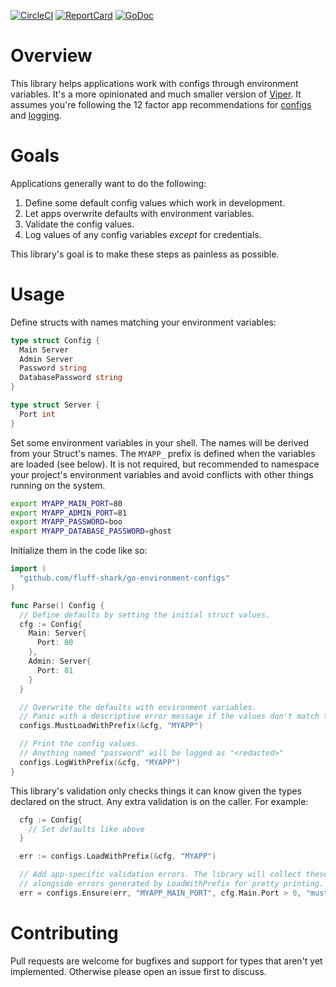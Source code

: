 
[![CircleCI](https://circleci.com/gh/fluff-shark/go-environment-configs.svg?style=svg)](https://circleci.com/gh/fluff-shark/go-environment-configs)
[![ReportCard](https://goreportcard.com/badge/github.com/fluff-shark/go-environment-configs)](https://goreportcard.com/report/github.com/fluff-shark/go-environment-configs)
[![GoDoc](https://godoc.org/github.com/fluff-shark/go-environment-configs?status.svg)](https://godoc.org/github.com/fluff-shark/go-environment-configs)

# Overview

This library helps applications work with configs through environment variables.
It's a more opinionated and much smaller version of
[Viper](https://github.com/spf13/viper). It assumes you're following the
12 factor app recommendations for [configs](https://12factor.net/config) and
[logging](https://12factor.net/logs).

# Goals

Applications generally want to do the following:

1. Define some default config values which work in development.
2. Let apps overwrite defaults with environment variables.
3. Validate the config values.
4. Log values of any config variables _except_ for credentials.

This library's goal is to make these steps as painless as possible.

# Usage

Define structs with names matching your environment variables:

```go
type struct Config {
  Main Server
  Admin Server
  Password string
  DatabasePassword string
}

type struct Server {
  Port int
}
```

Set some environment variables in your shell.
The names will be derived from your Struct's names.
The `MYAPP_` prefix is defined when the variables are loaded (see below).
It is not required, but recommended to namespace your project's environment
variables and avoid conflicts with other things running on the system.

```sh
export MYAPP_MAIN_PORT=80
export MYAPP_ADMIN_PORT=81
export MYAPP_PASSWORD=boo
export MYAPP_DATABASE_PASSWORD=ghost
```

Initialize them in the code like so:

```go
import (
  "github.com/fluff-shark/go-environment-configs"
)

func Parse() Config {
  // Define defaults by setting the initial struct values.
  cfg := Config{
    Main: Server{
      Port: 80
    },
    Admin: Server{
      Port: 81
    }
  }

  // Overwrite the defaults with environment variables.
  // Panic with a descriptive error message if the values don't match the types.
  configs.MustLoadWithPrefix(&cfg, "MYAPP")

  // Print the config values.
  // Anything named "password" will be logged as "<redacted>"
  configs.LogWithPrefix(&cfg, "MYAPP")
}
```

This library's validation only checks things it can know given the types declared on the struct.
Any extra validation is on the caller. For example:

```go
  cfg := Config{
    // Set defaults like above
  }

  err := configs.LoadWithPrefix(&cfg, "MYAPP")

  // Add app-specific validation errors. The library will collect these
  // alongside errors generated by LoadWithPrefix for pretty printing.
  err = configs.Ensure(err, "MYAPP_MAIN_PORT", cfg.Main.Port > 0, "must be a positive integer")
```

# Contributing

Pull requests are welcome for bugfixes and support for types
that aren't yet implemented. Otherwise please open an issue
first to discuss.
